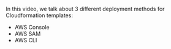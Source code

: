 In this video, we talk about 3 different deployment methods for Cloudformation templates:

* AWS Console
* AWS SAM
* AWS CLI

